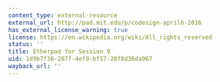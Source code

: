 ```yaml
---
content_type: external-resource
external_url: http://pad.mit.edu/p/codesign-april6-2016
has_external_license_warning: true
license: https://en.wikipedia.org/wiki/All_rights_reserved
status: ''
title: Etherpad for Session 9
uid: 1d9b7f36-287f-4ef9-bf57-28f8d36da967
wayback_url: ''
---
```

